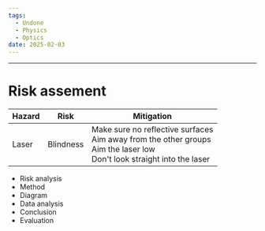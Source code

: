 ```yaml
---
tags:
  - Undone
  - Physics
  - Optics
date: 2025-02-03
---
```

---  
# Risk  assement  
  
| Hazard | Risk      | Mitigation                                                                                                                    |  
| ------ | --------- | ----------------------------------------------------------------------------------------------------------------------------- |  
| Laser  | Blindness | Make sure no reflective surfaces<br>Aim away from the other groups<br>Aim the laser low<br>Don't look straight into the laser |  
- Risk analysis  
- Method  
- Diagram  
- Data analysis  
- Conclusion  
- Evaluation  
  
  

